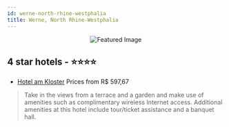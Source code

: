 ```yaml
---
id: werne-north-rhine-westphalia
title: Werne, North Rhine-Westphalia
---
```


<center><img src="https://i.travelapi.com/hotels/25000000/24910000/24901600/24901533/04fd2d4d_z.jpg" alt="Featured Image" /></center>


##  4 star hotels - ⭐️⭐️⭐️⭐️

-    [Hotel am Kloster](https://us.hurb.com/hotels/werne/hotel-am-kloster-JNP-JP404511?cmp=18055) Prices from R$ 597,67
   > Take in the views from a terrace and a garden and make use of amenities such as complimentary wireless Internet access. Additional amenities at this hotel include tour/ticket assistance and a banquet hall.
